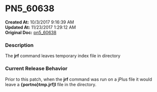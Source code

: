 # PN5_60638

**Created At:** 10/3/2017 9:16:39 AM  
**Updated At:** 11/23/2017 1:29:12 AM  
**Original Doc:** [pn5_60638](https://docs.jbase.com/36526-5-6-2-release-notes/pn5_60638)  


### Description

The **jrf** command leaves temporary index file in directory



### Current Release Behavior

Prior to this patch, when the **jrf** command was run on a jPlus file it would leave a **{portno}tmp.jrf]I** file in the directory.
